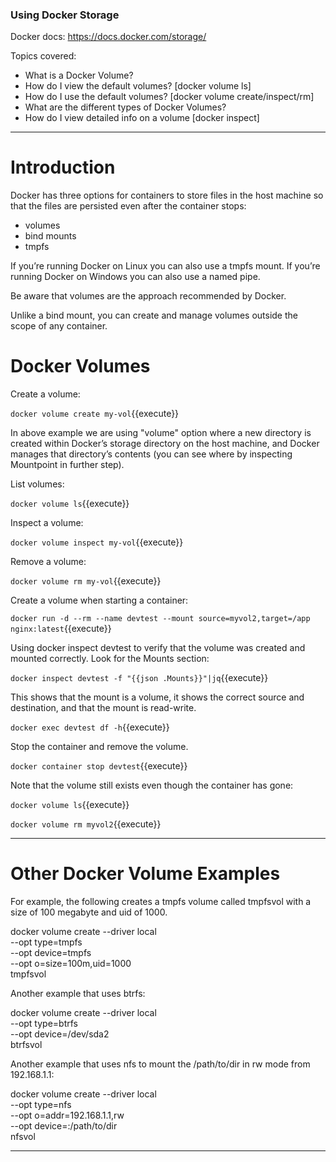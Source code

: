 ### Using Docker Storage

Docker docs: https://docs.docker.com/storage/

Topics covered:
- What is a Docker Volume?
- How do I view the default volumes? [docker volume ls]
- How do I use the default volumes? [docker volume create/inspect/rm]
- What are the different types of Docker Volumes?
- How do I view detailed info on a volume [docker inspect]
----
# Introduction

Docker has three options for containers to store files in the host machine so that the files are persisted even after the container stops: 

- volumes
- bind mounts
- tmpfs

If you’re running Docker on Linux you can also use a tmpfs mount. If you’re running Docker on Windows you can also use a named pipe.

Be aware that volumes are the approach recommended by Docker.

Unlike a bind mount, you can create and manage volumes outside the scope of any container.

# Docker Volumes

Create a volume:

`docker volume create my-vol`{{execute}}

In above example we are using "volume" option where a new directory is created within Docker’s storage directory on the host machine, and Docker manages that directory’s contents (you can see where by inspecting Mountpoint in further step).


List volumes:

`docker volume ls`{{execute}}

Inspect a volume:

`docker volume inspect my-vol`{{execute}}

Remove a volume:

`docker volume rm my-vol`{{execute}}

Create a volume when starting a container:

`docker run -d --rm --name devtest --mount source=myvol2,target=/app nginx:latest`{{execute}}

Using docker inspect devtest to verify that the volume was created and mounted correctly. Look for the Mounts section:

`docker inspect devtest -f "{{json .Mounts}}"|jq`{{execute}}

This shows that the mount is a volume, it shows the correct source and destination, and that the mount is read-write.

`docker exec devtest df -h`{{execute}}

Stop the container and remove the volume.

`docker container stop devtest`{{execute}}

Note that the volume still exists even though the container has gone:

`docker volume ls`{{execute}}

`docker volume rm myvol2`{{execute}}

----
# Other Docker Volume Examples

For example, the following creates a tmpfs volume called tmpfsvol with a size of 100 megabyte and uid of 1000.

docker volume create --driver local \
    --opt type=tmpfs \
    --opt device=tmpfs \
    --opt o=size=100m,uid=1000 \
    tmpfsvol

Another example that uses btrfs:

docker volume create --driver local \
    --opt type=btrfs \
    --opt device=/dev/sda2 \
    btrfsvol

Another example that uses nfs to mount the /path/to/dir in rw mode from 192.168.1.1:

docker volume create --driver local \
    --opt type=nfs \
    --opt o=addr=192.168.1.1,rw \
    --opt device=:/path/to/dir \
    nfsvol
 
----
